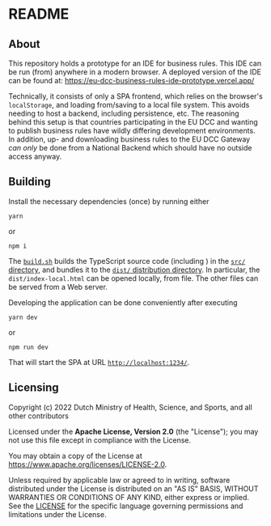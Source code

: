 # README

## About

This repository holds a prototype for an IDE for business rules.
This IDE can be run (from) anywhere in a modern browser.
A deployed version of the IDE can be found at: https://eu-dcc-business-rules-ide-prototype.vercel.app/

Technically, it consists of only a SPA frontend, which relies on the browser's `localStorage`, and loading from/saving to a local file system.
This avoids needing to host a backend, including persistence, etc.
The reasoning behind this setup is that countries participating in the EU DCC and wanting to publish business rules have wildly differing development environments.
In addition, up- and downloading business rules to the EU DCC Gateway _can only_ be done from a National Backend which should have no outside access anyway.


## Building

Install the necessary dependencies (once) by running either

    yarn

or

    npm i

The [`build.sh`](./build.sh) builds the TypeScript source code (including ) in the [`src/` directory](./src/), and bundles it to the [`dist/` distribution directory](./dist/).
In particular, the `dist/index-local.html` can be opened locally, from file.
The other files can be served from a Web server.

Developing the application can be done conveniently after executing

    yarn dev

or

    npm run dev

That will start the SPA at URL [`http://localhost:1234/`](http://localhost:1234/).


## Licensing

Copyright (c) 2022 Dutch Ministry of Health, Science, and Sports, and all other contributors

Licensed under the **Apache License, Version 2.0** (the "License"); you may not use this file except in compliance with the License.

You may obtain a copy of the License at https://www.apache.org/licenses/LICENSE-2.0.

Unless required by applicable law or agreed to in writing, software distributed under the License is distributed on an "AS IS"
BASIS, WITHOUT WARRANTIES OR CONDITIONS OF ANY KIND, either express or implied. See the [LICENSE](./LICENSE) for the specific
language governing permissions and limitations under the License.

